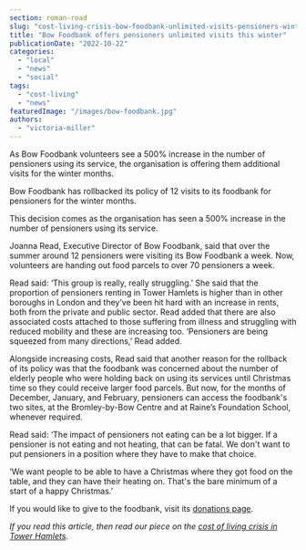 ```yaml
---
section: roman-road
slug: "cost-living-crisis-bow-foodbank-unlimited-visits-pensioners-winter"
title: "Bow Foodbank offers pensioners unlimited visits this winter"
publicationDate: "2022-10-22"
categories: 
  - "local"
  - "news"
  - "social"
tags: 
  - "cost-living"
  - "news"
featuredImage: "/images/bow-foodbank.jpg"
authors: 
  - "victoria-miller"
---
```


As Bow Foodbank volunteers see a 500% increase in the number of pensioners using its service, the organisation is offering them additional visits for the winter months.

Bow Foodbank has rollbacked its policy of 12 visits to its foodbank for pensioners for the winter months. 

This decision comes as the organisation has seen a 500% increase in the number of pensioners using its service. 

Joanna Read, Executive Director of Bow Foodbank, said that over the summer around 12 pensioners were visiting its Bow Foodbank a week. Now, volunteers are handing out food parcels to over 70 pensioners a week.  

Read said: ‘This group is really, really struggling.’ She said that the proportion of pensioners renting in Tower Hamlets is higher than in other boroughs in London and they’ve been hit hard with an increase in rents, both from the private and public sector. Read added that there are also associated costs attached to those suffering from illness and struggling with reduced mobility and these are increasing too. ‘Pensioners are being squeezed from many directions,’ Read added.

Alongside increasing costs, Read said that another reason for the rollback of its policy was that the foodbank was concerned about the number of elderly people who were holding back on using its services until Christmas time so they could receive larger food parcels. But now, for the months of December, January, and February, pensioners can access the foodbank's two sites, at the Bromley-by-Bow Centre and at Raine’s Foundation School, whenever required.

Read said: ‘The impact of pensioners not eating can be a lot bigger. If a pensioner is not eating and not heating, that can be fatal. We don't want to put pensioners in a position where they have to make that choice.

‘We want people to be able to have a Christmas where they got food on the table, and they can have their heating on. That's the bare minimum of a start of a happy Christmas.’

If you would like to give to the foodbank, visit its [donations page](https://cafdonate.cafonline.org/18827#!/DonationDetails).

_If you read this article, then read our piece on the [cost of living crisis in Tower Hamlets](https://romanroadlondon.com/cost-living-crisis-tower-hamlets/)._


